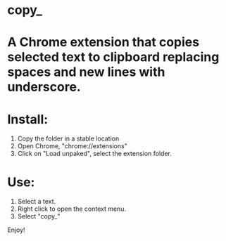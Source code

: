 # copy_
# A Chrome extension that copies selected text to clipboard replacing spaces and new lines with underscore. 

# Install:
1. Copy the folder in a stable location
2. Open Chrome, "chrome://extensions"
3. Click on "Load unpaked", select the extension folder.

# Use:
1. Select a text. 
2. Right click to open the context menu.
3. Select "copy_"

Enjoy!
